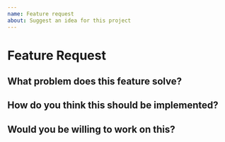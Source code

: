 ```yaml
---
name: Feature request
about: Suggest an idea for this project
---
```


<!--
1. Do not delete this template or the issue will be closed
2. Ensure you're using the latest version of Directus
3. Post to the correct repo:
    App:  https://github.com/directus/app/issues (YOU ARE HERE)
    API:  https://github.com/directus/api/issues
    Docs: https://github.com/directus/docs/issues
-->

# Feature Request

## What problem does this feature solve?

## How do you think this should be implemented?

## Would you be willing to work on this?
